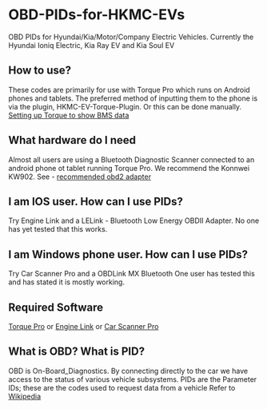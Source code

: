 # OBD-PIDs-for-HKMC-EVs
OBD PIDs for Hyundai/Kia/Motor/Company Electric Vehicles.
Currently the Hyundai Ioniq Electric, Kia Ray EV and Kia Soul EV

## How to use?
These codes are primarily for use with Torque Pro which runs on Android phones and tablets.
The preferred method of inputting them to the phone is via the plugin, HKMC-EV-Torque-Plugin.
Or this can be done manually. [Setting up Torque to show BMS data](http://www.mykiasoulev.com/forum/viewtopic.php?f=6&t=471)

## What hardware do I need
Almost all users are using a Bluetooth Diagnostic Scanner connected to an android phone ot tablet running Torque Pro.
We recommend the Konnwei KW902. See - [recommended obd2 adapter](http://www.mykiasoulev.com/forum/viewtopic.php?f=6&t=711)

## I am IOS user. How can I use PIDs?
Try Engine Link and a LELink - Bluetooth Low Energy OBDII Adapter.
No one has yet tested that this works.

## I am Windows phone user. How can I use PIDs?
Try Car Scanner Pro and a OBDLink MX Bluetooth
One user has tested this and has stated it is mostly working.

## Required Software
[Torque Pro](https://play.google.com/store/apps/details?id=org.prowl.torque)
or
[Engine Link](https://itunes.apple.com/us/app/engine-link-obd-ii-vehicle/id591557194?mt=8)
or 
[Car Scanner Pro](https://www.microsoft.com/en-us/store/p/car-scanner-pro/9nblggh5rv45)

## What is OBD? What is PID?
OBD is On-Board_Diagnostics. By connecting directly to the car we have access to the status of various vehicle subsystems.
PIDs are the Parameter IDs; these are the codes used to request data from a vehicle
Refer to [Wikipedia ](https://en.wikipedia.org/wiki/On-board_diagnostics)
